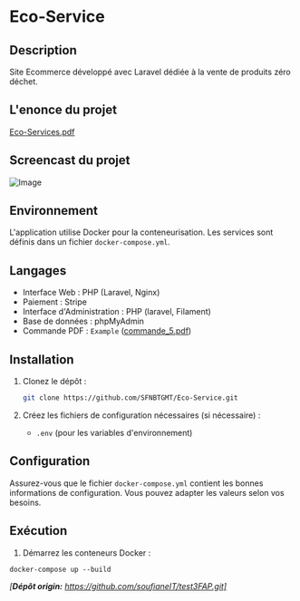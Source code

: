 ﻿# Eco-Service

## Description
Site Ecommerce développé avec Laravel dédiée à la vente de produits zéro déchet.

## L'enonce du projet
[Eco-Services.pdf](https://github.com/user-attachments/files/20301656/Eco-Services.pdf)

## Screencast du projet

![Image](https://github.com/user-attachments/assets/ef6b5918-92ca-4090-9c24-62544ad06b23)

## Environnement
L'application utilise Docker pour la conteneurisation. Les services sont définis dans un fichier `docker-compose.yml`.

## Langages
- Interface Web : PHP (Laravel, Nginx)
- Paiement : Stripe
- Interface d'Administration : PHP (laravel, Filament)
- Base de données : phpMyAdmin
- Commande PDF : `Example` ([commande_5.pdf](https://github.com/user-attachments/files/20351667/commande_5.pdf))
  

## Installation

1. Clonez le dépôt :
    ```sh
    git clone https://github.com/SFNBTGMT/Eco-Service.git
    ```

2. Créez les fichiers de configuration nécessaires (si nécessaire) :
    - `.env` (pour les variables d'environnement)

## Configuration
Assurez-vous que le fichier `docker-compose.yml` contient les bonnes informations de configuration. Vous pouvez adapter les valeurs selon vos besoins.

## Exécution
1. Démarrez les conteneurs Docker :

```
docker-compose up --build
```
*[**Dépôt origin:** https://github.com/soufianeIT/test3FAP.git]*
